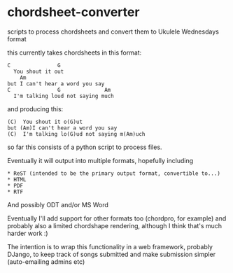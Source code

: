 chordsheet-converter
====================

scripts to process chordsheets and convert them to Ukulele Wednesdays format

this currently takes chordsheets in this format:
```
C               G
  You shout it out
    Am
but I can't hear a word you say
C               G              Am
  I'm talking loud not saying much
```
and producing this:
```
(C)  You shout it o(G)ut
but (Am)I can't hear a word you say
(C)  I'm talking lo(G)ud not saying m(Am)uch
```
so far this consists of a python script to process files.

Eventually it will output into multiple formats, hopefully including

    * ReST (intended to be the primary output format, convertible to...)
    * HTML
    * PDF
    * RTF

And possibly ODT and/or MS Word

Eventually I'll add support for other formats too (chordpro, for example)
and probably also a limited chordshape rendering, although I think that's much harder work :)

The intention is to wrap this functionality in a web framework, probably DJango, to keep track of songs submitted and make submission simpler (auto-emailing admins etc)
